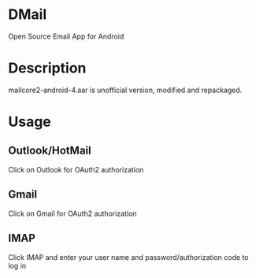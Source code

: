 # DMail
Open Source Email App for Android

# Description
mailcore2-android-4.aar is unofficial version, modified and repackaged.

# Usage
## Outlook/HotMail
Click on Outlook for OAuth2 authorization

## Gmail
Click on Gmail for OAuth2 authorization

## IMAP
Click IMAP and enter your user name and password/authorization code to log in



    
